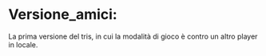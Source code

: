 # Versione_amici:
La prima versione del tris, in cui la modalità di gioco è contro un altro player in locale.
